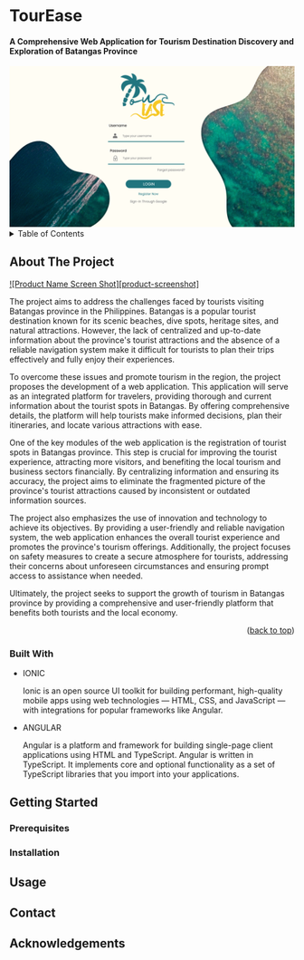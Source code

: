# TourEase
#### A Comprehensive Web Application for Tourism Destination Discovery and Exploration of Batangas Province
<img src="src/assets/357997325_1027093285331404_1105523467005001502_n.png"/>
<!-- TABLE OF CONTENTS -->
<details>
  <summary>Table of Contents</summary>
  <ol>
    <li>
      <a href="#about-the-project">About The Project</a>
      <ul>
        <li><a href="#built-with">Built With</a></li>
      </ul>
    </li>
    <li>
      <a href="#getting-started">Getting Started</a>
      <ul>
        <li><a href="#prerequisites">Prerequisites</a></li>
        <li><a href="#installation">Installation</a></li>
      </ul>
    </li>
    <li><a href="#usage">Usage</a></li>
    <li><a href="#contact">Contact</a></li>
    <li><a href="#acknowledgments">Acknowledgments</a></li>
  </ol>
</details>

<!-- ABOUT THE PROJECT -->
## About The Project

[![Product Name Screen Shot][product-screenshot]](https://example.com)

The project aims to address the challenges faced by tourists visiting Batangas province in the Philippines. Batangas is a popular tourist destination known for its scenic beaches, dive spots, heritage sites, and natural attractions. However, the lack of centralized and up-to-date information about the province's tourist attractions and the absence of a reliable navigation system make it difficult for tourists to plan their trips effectively and fully enjoy their experiences.

To overcome these issues and promote tourism in the region, the project proposes the development of a web application. This application will serve as an integrated platform for travelers, providing thorough and current information about the tourist spots in Batangas. By offering comprehensive details, the platform will help tourists make informed decisions, plan their itineraries, and locate various attractions with ease.

One of the key modules of the web application is the registration of tourist spots in Batangas province. This step is crucial for improving the tourist experience, attracting more visitors, and benefiting the local tourism and business sectors financially. By centralizing information and ensuring its accuracy, the project aims to eliminate the fragmented picture of the province's tourist attractions caused by inconsistent or outdated information sources.

The project also emphasizes the use of innovation and technology to achieve its objectives. By providing a user-friendly and reliable navigation system, the web application enhances the overall tourist experience and promotes the province's tourism offerings. Additionally, the project focuses on safety measures to create a secure atmosphere for tourists, addressing their concerns about unforeseen circumstances and ensuring prompt access to assistance when needed.

Ultimately, the project seeks to support the growth of tourism in Batangas province by providing a comprehensive and user-friendly platform that benefits both tourists and the local economy.

<p align="right">(<a href="#readme-top">back to top</a>)</p>

### Built With
<ul>
  <li>IONIC</li>
  <p>
Ionic is an open source UI toolkit for building performant, high-quality mobile apps using web technologies — HTML, CSS, and JavaScript — with integrations for popular frameworks like Angular.</p>
  <li>ANGULAR</li>
  <p>Angular is a platform and framework for building single-page client applications using HTML and TypeScript. Angular is written in TypeScript. It implements core and optional functionality as a set of TypeScript libraries that you import into your applications.</p>
</ul>

## Getting Started

### Prerequisites

### Installation

## Usage

## Contact

## Acknowledgements

